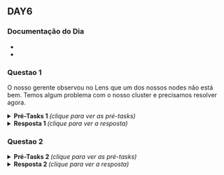 ## DAY6

### Documentação do Dia

- 

- 


### Questao 1
O nosso gerente observou no Lens que um dos nossos nodes não está bem. Temos algum problema com o nosso cluster e precisamos resolver agora.

<details>
 
 <summary><b>  Pré-Tasks 1 </b> <em>(clique para ver as pré-tasks)</em></summary>

- Com o comando abaixo, verificamos alguns CrashLoopBacks.
```markdown
k get pods -A 
```
- Com o comando abaixo, verificamos um Node com status NotReady.
```markdown
k get nodes
``` 
- Entramos nos node Not Ready
```markdown
k describe nodes "nome_node"
```
- Podemos então entrar no Host via SSH e checar o kubelet 
```markdown
systemctl status kubelet
```
![](images/status-kubelet.png)

- Checamos então se o kubelet ao menos está rodando
```markdown
ps -ef | grep kubelet
```
![](images/status-kubelet-II.png)

- Checamos se existe o /usr/local/bin/kubelet
```markdown
ls -lha /usr/local/bin/kubelet
```

- Checamos agora o binário e manpage do kubelet
```markdown
whereis kubelet
```
![](images/whereis-binario-kubelet.png)

Com isto percebemos que o Systemctl está apontando para o path ERRADO do binario do Kubelet.

Se executarmos /usr/local/bin/kubelet não teremos retorno algum
Por outro lado, se executarmos /usr/bin/kubelet, neste sim teremos resposta do serviço.

Desta forma, só nos resta ajustar a path do binario do kubelet no arquivo de configuracao do Systemd.

</details>

<details>

 <summary><b> Resposta 1 </b> <em>(clique para ver a resposta)</em></summary>


Entramos no arquivo de configuracao do Systemd relativo ao kubelet e identificamos o path errado.
```markdown
vim /etc/systemd/system/kubelet.service.d/10-kubeadm.conf
```
![](images/systemd-kubelet-config.png)


Alteramos para o path correto.

![](images/systemd-kubelet-fixed.png)


Reload no Systemd e Kubelet, para re-ler todos os arquivos de configuracao.
```markdown
systemctl daemon-reload
```
```markdown
systemctl restart kubelet
```
```markdown
systemctl status kubelet
```

</details>

### Questao 2

<details>
 <summary><b>  Pré-Tasks 2 </b> <em>(clique para ver as pré-tasks)</em></summary>


</details>
<details>
 <summary><b> Resposta 2 </b> <em>(clique para ver a resposta)</em></summary>

</details>